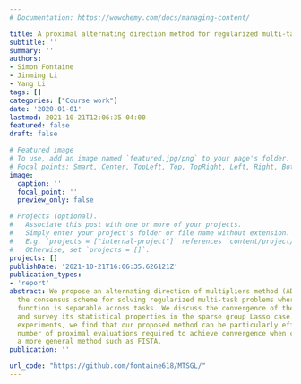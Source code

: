 ```yaml
---
# Documentation: https://wowchemy.com/docs/managing-content/

title: A proximal alternating direction method for regularized multi-task regression
subtitle: ''
summary: ''
authors:
- Simon Fontaine
- Jinming Li
- Yang Li
tags: []
categories: ["Course work"]
date: '2020-01-01'
lastmod: 2021-10-21T12:06:35-04:00
featured: false
draft: false

# Featured image
# To use, add an image named `featured.jpg/png` to your page's folder.
# Focal points: Smart, Center, TopLeft, Top, TopRight, Left, Right, BottomLeft, Bottom, BottomRight.
image:
  caption: ''
  focal_point: ''
  preview_only: false

# Projects (optional).
#   Associate this post with one or more of your projects.
#   Simply enter your project's folder or file name without extension.
#   E.g. `projects = ["internal-project"]` references `content/project/deep-learning/index.md`.
#   Otherwise, set `projects = []`.
projects: []
publishDate: '2021-10-21T16:06:35.626121Z'
publication_types:
- 'report'
abstract: We propose an alternating direction of multipliers method (ADMM) based on
  the consensus scheme for solving regularized multi-task problems where the loss
  function is separable across tasks. We discuss the convergence of the algorithm
  and survey its statistical properties in the sparse group Lasso case. Through numerical
  experiments, we find that our proposed method can be particularly efficient in the
  number of proximal evaluations required to achieve convergence when compared to
  a more general method such as FISTA.
publication: ''

url_code: "https://github.com/fontaine618/MTSGL/"
---
```

